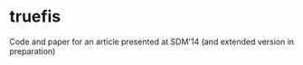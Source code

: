 truefis
=======

Code and paper for an article presented at SDM'14 (and extended version in preparation)

